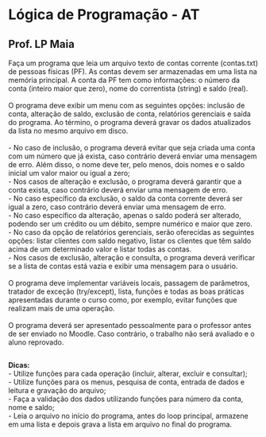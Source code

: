<h1>Lógica de Programação - AT</h1>
<h2>Prof. LP Maia</h2>
Faça um programa que leia um arquivo texto de contas corrente (contas.txt) de pessoas físicas (PF). As contas devem ser armazenadas em uma lista na memória principal. A conta da PF tem como informações: o número da conta (inteiro maior que zero), nome do correntista (string) e saldo (real).
<br>
<br>
O programa deve exibir um menu com as seguintes opções: inclusão de conta, alteração de saldo, exclusão de conta, relatórios gerenciais e saída do programa. Ao término, o programa deverá gravar os dados atualizados da lista no mesmo arquivo em disco.
<br>
<br>
- No caso de inclusão, o programa deverá evitar que seja criada uma conta com um número que já exista, caso contrário deverá enviar uma mensagem de erro. Além disso, o nome deve ter, pelo menos, dois nomes e o saldo inicial um valor maior ou igual a zero;<br>
- Nos casos de alteração e exclusão, o programa deverá garantir que a conta exista, caso contrário deverá enviar uma mensagem de erro. <br>
- No caso específico da exclusão, o saldo da conta corrente deverá ser igual a zero, caso contrário deverá enviar uma mensagem de erro.<br>
- No caso específico da alteração, apenas o saldo poderá ser alterado, podendo ser um crédito ou um débito, sempre numérico e maior que zero. <br>
- No caso da opção de relatórios gerenciais, serão oferecidas as seguintes opções: listar clientes com saldo negativo, listar os clientes que têm saldo acima de um determinado valor e listar todas as contas.<br>
- Nos casos de exclusão, alteração e consulta, o programa deverá verificar se a lista de contas está vazia e exibir uma mensagem para o usuário.
<br>
<br>
O programa deve implementar variáveis locais, passagem de parâmetros, tratador de exceção (try/except), lista, funções e todas as boas práticas apresentadas durante o curso como, por exemplo, evitar funções que realizam mais de uma operação.
<br>
<br>
O programa deverá ser apresentado pessoalmente para o professor antes de ser enviado no Moodle. Caso contrário, o trabalho não será avaliado e o aluno reprovado.
<br>
<h2></h2>
<strong>Dicas:</strong>
<br>
- Utilize funções para cada operação (incluir, alterar, excluir e consultar); <br>
- Utilize funções para os menus, pesquisa de conta, entrada de dados e leitura e gravação do arquivo;<br>
- Faça a validação dos dados utilizando funções para número da conta, nome e saldo;<br>
- Leia o arquivo no início do programa, antes do loop principal, armazene em uma lista e depois grava a lista em arquivo no final do programa.
